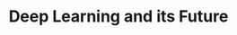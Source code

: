 ---
layout: post
title: Deep Learning and its Future
tags: 
cover_url: https://apod.nasa.gov/apod/image/1809/E0102NS_HubbleChandra_960.jpg
cover_meta: 
  The Lonely Neutron Star in Supernova Remnant E0102-72.3
color_scheme: tango
mathjax: true
mathjax: True
---